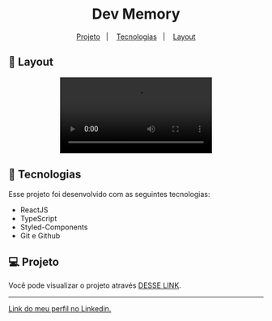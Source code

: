 <h1 align="center"> Dev Memory </h1>

<p align="center">
  <a href="#-projeto">Projeto</a>&nbsp;&nbsp;&nbsp;|&nbsp;&nbsp;&nbsp;
  <a href="#-tecnologias">Tecnologias</a>&nbsp;&nbsp;&nbsp;|&nbsp;&nbsp;&nbsp;
  <a href="#-layout">Layout</a>
</p>

## 🔖 Layout

<p align="center">
  <video src="https://user-images.githubusercontent.com/111329429/199334805-f206f5fc-2603-42fa-8537-7093564088c6.mp4">
</p>

## 🚀 Tecnologias

Esse projeto foi desenvolvido com as seguintes tecnologias:

- ReactJS
- TypeScript
- Styled-Components
- Git e Github

## 💻 Projeto

Você pode visualizar o projeto através [DESSE LINK](https://dev-memory-cfa8e.web.app).

---

[Link do meu perfil no Linkedin.](https://www.linkedin.com/in/felipe-moises-4a1b58248/) 
